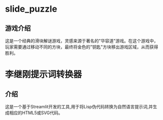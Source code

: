 # slide_puzzle

## 游戏介绍

这是一个经典的滑块解谜游戏，灵感来源于著名的"华容道"游戏。在这个游戏中，玩家需要通过移动不同的方块，最终将金色的"钥匙"方块移出游戏区域，从而获得胜利。

# 李继刚提示词转换器


## 介绍

这是一个基于Streamlit开发的工具,用于将Lisp伪代码转换为自然语言提示词,并生成相应的HTML5或SVG代码。

